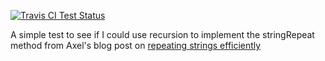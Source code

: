 [![Travis CI Test Status](https://travis-ci.org/connrs/recursive-string-repeat.png)](https://travis-ci.org/connrs/recursive-string-repeat)

A simple test to see if I could use recursion to implement the stringRepeat method from Axel's blog post on [repeating strings efficiently](http://www.2ality.com/2014/01/efficient-string-repeat.html)
